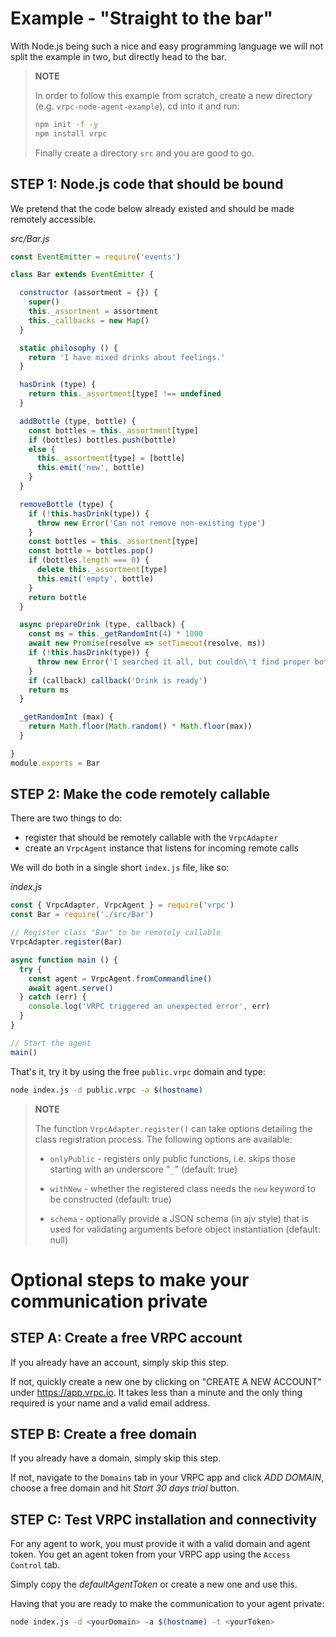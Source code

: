 # Example - "Straight to the bar"

With Node.js being such a nice and easy programming language we will not split
the example in two, but directly head to the bar.

> **NOTE**
>
> In order to follow this example from scratch, create a new directory (e.g.
> `vrpc-node-agent-example`), cd into it and run:
>
> ```bash
> npm init -f -y
> npm install vrpc
> ```
>
> Finally create a directory `src` and you are good to go.

## STEP 1: Node.js code that should be bound

We pretend that the code below already existed and should be made remotely
accessible.

*src/Bar.js*

```javascript
const EventEmitter = require('events')

class Bar extends EventEmitter {

  constructor (assortment = {}) {
    super()
    this._assortment = assortment
    this._callbacks = new Map()
  }

  static philosophy () {
    return 'I have mixed drinks about feelings.'
  }

  hasDrink (type) {
    return this._assortment[type] !== undefined
  }

  addBottle (type, bottle) {
    const bottles = this._assortment[type]
    if (bottles) bottles.push(bottle)
    else {
      this._assortment[type] = [bottle]
      this.emit('new', bottle)
    }
  }

  removeBottle (type) {
    if (!this.hasDrink(type)) {
      throw new Error('Can not remove non-existing type')
    }
    const bottles = this._assortment[type]
    const bottle = bottles.pop()
    if (bottles.length === 0) {
      delete this._assortment[type]
      this.emit('empty', bottle)
    }
    return bottle
  }

  async prepareDrink (type, callback) {
    const ms = this._getRandomInt(4) * 1000
    await new Promise(resolve => setTimeout(resolve, ms))
    if (!this.hasDrink(type)) {
      throw new Error('I searched it all, but couldn\'t find proper bottles')
    }
    if (callback) callback('Drink is ready')
    return ms
  }

  _getRandomInt (max) {
    return Math.floor(Math.random() * Math.floor(max))
  }

}
module.exports = Bar
```

## STEP 2: Make the code remotely callable

There are two things to do:

- register that should be remotely callable with the `VrpcAdapter`
- create an `VrpcAgent` instance that listens for incoming remote calls

We will do both in a single short `index.js` file, like so:

*index.js*

```javascript
const { VrpcAdapter, VrpcAgent } = require('vrpc')
const Bar = require('./src/Bar')

// Register class "Bar" to be remotely callable
VrpcAdapter.register(Bar)

async function main () {
  try {
    const agent = VrpcAgent.fromCommandline()
    await agent.serve()
  } catch (err) {
    console.log('VRPC triggered an unexpected error', err)
  }
}

// Start the agent
main()
```

That's it, try it by using the free `public.vrpc` domain and type:

```bash
node index.js -d public.vrpc -a $(hostname)
```

> **NOTE**
>
> The function `VrpcAdapter.register()` can take options detailing
> the class registration process. The following options are available:
>
> - `onlyPublic` - registers only public functions, i.e. skips those starting with
>   an underscore "`_`"  (default: true)
>
> - `withNew` - whether the registered class needs the `new` keyword to be
>   constructed (default: true)
>
> - `schema` - optionally provide a JSON schema (in ajv style) that is used for
>   validating arguments before object instantiation (default: null)

# Optional steps to make your communication private

## STEP A: Create a free VRPC account

If you already have an account, simply skip this step.

If not, quickly create a new one by clicking on "CREATE A NEW ACCOUNT"
under https://app.vrpc.io. It takes less than a minute and the only thing
required is your name and a valid email address.

## STEP B: Create a free domain

If you already have a domain, simply skip this step.

If not, navigate to the `Domains` tab in your VRPC app and click *ADD DOMAIN*,
choose a free domain and hit *Start 30 days trial* button.

## STEP C: Test VRPC installation and connectivity

For any agent to work, you must provide it with a valid domain and agent
token. You get an agent token from your VRPC app using the `Access Control` tab.

Simply copy the *defaultAgentToken* or create a new one and use this.

Having that you are ready to make the communication to your agent private:

```bash
node index.js -d <yourDomain> -a $(hostname) -t <yourToken>
```

